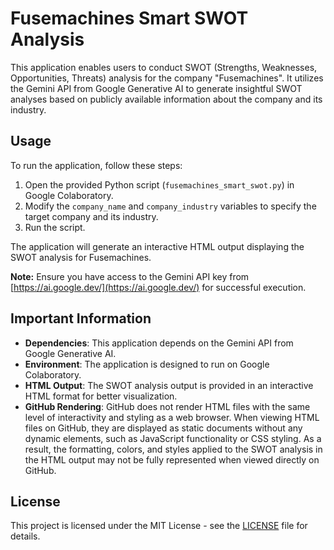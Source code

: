 # Fusemachines Smart SWOT Analysis

This application enables users to conduct SWOT (Strengths, Weaknesses, Opportunities, Threats) analysis for the company "Fusemachines". It utilizes the Gemini API from Google Generative AI to generate insightful SWOT analyses based on publicly available information about the company and its industry.

## Usage

To run the application, follow these steps:

1. Open the provided Python script (`fusemachines_smart_swot.py`) in Google Colaboratory.
2. Modify the `company_name` and `company_industry` variables to specify the target company and its industry.
3. Run the script.

The application will generate an interactive HTML output displaying the SWOT analysis for Fusemachines.

**Note:** Ensure you have access to the Gemini API key from [https://ai.google.dev/](https://ai.google.dev/) for successful execution.

## Important Information

- **Dependencies**: This application depends on the Gemini API from Google Generative AI.
- **Environment**: The application is designed to run on Google Colaboratory.
- **HTML Output**: The SWOT analysis output is provided in an interactive HTML format for better visualization.
- **GitHub Rendering**: GitHub does not render HTML files with the same level of interactivity and styling as a web browser. When viewing HTML files on GitHub, they are displayed as static documents without any dynamic elements, such as JavaScript functionality or CSS styling. As a result, the formatting, colors, and styles applied to the SWOT analysis in the HTML output may not be fully represented when viewed directly on GitHub.

## License

This project is licensed under the MIT License - see the [LICENSE](LICENSE) file for details.
